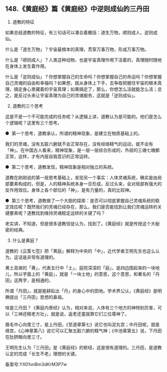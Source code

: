 ## 148.《黄庭经》篇《黄庭经》中逆则成仙的三丹田
1. 道教的特征


如果总结道教的特征，有三句话可以凑合着概括：道生万物，顺则成人，逆则成仙。


什么是「道生万物」？宇宙最根本的真理，贯穿万事万物，形成万事万物。


什么是「顺则成人」？人类这种动物，也是宇宙真理作用下活着的，真理随时随地在身体上发生着作用。


什么是「逆则成仙」？你想掌握自己的生命吗？你想掌握自己的命运吗？你想掌握自己灵魂的自由和幸福吗？如果想，就从身体上下手，去争取把握住宇宙的根本真理，搞定身心里藏着的宇宙真理；如果搞定了，那么，你想怎么活就能怎么活；总之，是反过头来让宇宙真理为自己的灵魂服务，这就是「逆则成仙」。


2. 道教的三个思考


这是不是一个不可能完成的任务呢？从逻辑上讲，道教认为是可能的。他们是怎么个逻辑呢？这里有三个思考。


●  第一个思考，道教承认，所谓的精神现象，是建立在物质基础上的。


我们的灵魂，没有五脏六腑就不会正常存在，没有经络精气的运动，就不会有「神」。在中国古人看来，精神现象，是一层一层综合形成的，外层的三魂七魄都正常，这样，才有内层自我意识的正常运转。


●  第二个思考，道教发现，精神现象是相对独立的系统。


道教在刚刚说的第一层思考基础上，发现另一个事实：人体灵魂系统，确实是由局部要素构成的，但是，人的精神系统本身一旦形成，反过头来，会对局部有强大的反作用效应。身体上各个部位的「神」，是有力量的，真的比较神。


●  第三个思考，道教做了一个大胆的探索：是否可以彻底掌握自己灵魂系统的稳定效应呢？既然我们的灵魂已经存在，那么，我们是否能找到让我们灵魂运转的关键要素呢？道教找到维持灵魂稳定运转的关键了吗？


老实讲，不知道，但是很多道教信徒认为，找到了。《黄庭经》就是传授这个大秘密的经典。


3. 什么是黄庭？


道教的《云笈七签》把「黄庭」解释为中央的「中」，近代学者王明先生也这么认为，这话是非常有道理的。


黄土高坡的「黄」，代表五行中「土」，庭院深深的「庭」，是四边围起来的一块地儿，所以字面上的「黄庭」，就是「一块土地」的意思，这个意思，和著名的「丹田」这两字，是相通的。


所谓「丹田」，就是能耕耘出「丹」的身心中的田地。学术界公认，《黄庭经》是明确提出「三丹田」思想的鼻祖。


啥是三丹田？《黄庭内景经》认为，相对来说，人体有三个地方的神特别厉害，可以「三神还精老方壮」，就是说，返老还童就靠它们三位尊神了。


眉毛中心向里三寸，是上丹田，《至道章第七》说它也叫泥丸宫；中丹田呢，就是绛宫，《心神章第八》说它可以汇聚五脏六腑的精气神；《中池章第五》说，下丹田在肚脐眼向里三寸。


王明先生认为「三丹田」是《黄庭经》的枢纽，这是很有道理的。三丹田，是道教认定的完成「长生不老」理想的关键。


备案号:YX01vnBm3dKrM3P7w

